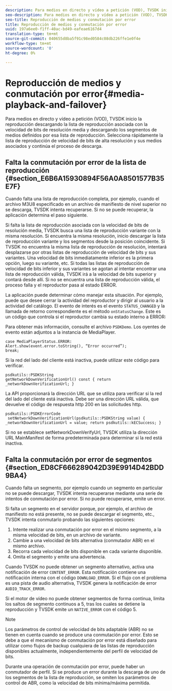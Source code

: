 ```yaml
---
description: Para medios en directo y vídeo a petición (VOD), TVSDK inicio la reproducción descargando la lista de reproducción asociada con la velocidad de bits de resolución media y descargando los segmentos de medios definidos por esa lista de reproducción. Selecciona rápidamente la lista de reproducción de velocidad de bits de alta resolución y sus medios asociados y continúa el proceso de descarga.
seo-description: Para medios en directo y vídeo a petición (VOD), TVSDK inicio la reproducción descargando la lista de reproducción asociada con la velocidad de bits de resolución media y descargando los segmentos de medios definidos por esa lista de reproducción. Selecciona rápidamente la lista de reproducción de velocidad de bits de alta resolución y sus medios asociados y continúa el proceso de descarga.
seo-title: Reproducción de medios y conmutación por error
title: Reproducción de medios y conmutación por error
uuid: 197a6ee0-f1ff-40ac-bd49-eafeae6167d4
translation-type: tm+mt
source-git-commit: 040655d8ba5f91c98ed0584c08db226ffe1e0f4e
workflow-type: tm+mt
source-wordcount: '0'
ht-degree: 0%

---
```



# Reproducción de medios y conmutación por error{#media-playback-and-failover}

Para medios en directo y vídeo a petición (VOD), TVSDK inicio la reproducción descargando la lista de reproducción asociada con la velocidad de bits de resolución media y descargando los segmentos de medios definidos por esa lista de reproducción. Selecciona rápidamente la lista de reproducción de velocidad de bits de alta resolución y sus medios asociados y continúa el proceso de descarga.

## Falta la conmutación por error de la lista de reproducción {#section_E6B6A15930894F56A0A8501577B35E7F}

Cuando falta una lista de reproducción completa, por ejemplo, cuando el archivo M3U8 especificado en un archivo de manifiesto de nivel superior no se descarga, TVSDK intenta recuperarse. Si no se puede recuperar, la aplicación determina el paso siguiente.

Si falta la lista de reproducción asociada con la velocidad de bits de resolución media, TVSDK busca una lista de reproducción variante con la misma resolución. Si encuentra la misma resolución, inicio descargar la lista de reproducción variante y los segmentos desde la posición coincidente. Si TVSDK no encuentra la misma lista de reproducción de resolución, intentará desplazarse por otras listas de reproducción de velocidad de bits y sus variantes. Una velocidad de bits inmediatamente inferior es la primera opción, luego su variante, etc. Si todas las listas de reproducción de velocidad de bits inferior y sus variantes se agotan al intentar encontrar una lista de reproducción válida, TVSDK irá a la velocidad de bits superior y contará desde allí. Si no se encuentra una lista de reproducción válida, el proceso falla y el reproductor pasa al estado ERROR.

La aplicación puede determinar cómo manejar esta situación. Por ejemplo, puede que desee cerrar la actividad del reproductor y dirigir al usuario a la actividad del catálogo. El evento de interés es el evento `STATUS_CHANGED` y la llamada de retorno correspondiente es el método `onStatusChange`. Este es un código que controla si el reproductor cambia su estado interno a ERROR:

Para obtener más información, consulte el archivo `PSDKDemo`. Los oyentes de evento están adjuntos a la instancia de MediaPlayer.

```
case MediaPlayerStatus.ERROR: 
Alert.show(event.error.toString(), “Error occurred”); 
break;
```

Si la red del lado del cliente está inactiva, puede utilizar este código para verificar.

```
psdkutils::PSDKString 
getNetworkDownVerificationUrl() const { return 
_networkDownVerificationUrl; }
```

La API proporcionará la dirección URL que se utiliza para verificar si la red del lado del cliente está inactiva. Debe ser una dirección URL válida, que devuelve el código de respuesta http 200 en las solicitudes http.

```
psdkutils::PSDKErrorCode 
 setNetworkDownVerificationUrl(psdkutils::PSDKString value) {  
_networkDownVerificationUrl = value; return psdkutils::kECSuccess; }
```

Si no se establece setNetworkDownVerifyUrl, TVSDK utiliza la dirección URL MainManifest de forma predeterminada para determinar si la red está inactiva.

## Falta la conmutación por error de segmentos {#section_ED8CF666289042D39E9914D42BDD9BA4}

Cuando falta un segmento, por ejemplo cuando un segmento en particular no se puede descargar, TVSDK intenta recuperarse mediante una serie de intentos de conmutación por error. Si no puede recuperarse, emite un error.

Si falta un segmento en el servidor porque, por ejemplo, el archivo de manifiesto no está presente, no se puede descargar el segmento, etc., TVSDK intenta conmutarlo probando las siguientes opciones:

1. Intente realizar una conmutación por error en el mismo segmento, a la misma velocidad de bits, en un archivo de variante.
1. Cambie a una velocidad de bits alternativa (conmutador ABR) en el mismo archivo.
1. Recorra cada velocidad de bits disponible en cada variante disponible.
1. Omita el segmento y emite una advertencia.

Cuando TVSDK no puede obtener un segmento alternativo, activa una notificación de error `CONTENT_ERROR`. Esta notificación contiene una notificación interna con el código `DOWNLOAD_ERROR`. Si el flujo con el problema es una pista de audio alternativa, TVSDK genera la notificación de error `AUDIO_TRACK_ERROR`.

Si el motor de vídeo no puede obtener segmentos de forma continua, limita los saltos de segmento continuos a 5, tras los cuales se detiene la reproducción y TVSDK emite un `NATIVE_ERROR` con el código 5.

>[!NOTE]
>
>Los parámetros de control de velocidad de bits adaptable (ABR) no se tienen en cuenta cuando se produce una conmutación por error. Esto se debe a que el mecanismo de conmutación por error está diseñado para utilizar como flujos de backup cualquiera de las listas de reproducción disponibles actualmente, independientemente del perfil de velocidad de bits.
>
>Durante una operación de conmutación por error, puede haber un conmutador de perfil. Si se produce un error durante la descarga de uno de los segmentos de la lista de reproducción, se omiten los parámetros de control de ABR, como la velocidad de bits mínima/máxima permitida.

